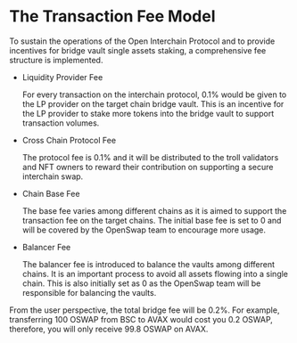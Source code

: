 # The Transaction Fee Model

To sustain the operations of the Open Interchain Protocol and to provide incentives for bridge vault single assets staking, a comprehensive fee structure is implemented. 

* Liquidity Provider Fee

    For every transaction on the interchain protocol, 0.1% would be given to the LP provider on the target chain bridge vault. This is an incentive for the LP provider to stake more tokens into the bridge vault to support transaction volumes.

* Cross Chain Protocol Fee

    The protocol fee is 0.1% and it will be distributed to the troll validators and NFT owners to reward their contribution on supporting a secure interchain swap.

* Chain Base Fee

    The base fee varies among different chains as it is aimed to support the transaction fee on the target chains. The initial base fee is set to 0 and will be covered by the OpenSwap team to encourage more usage.
    
* Balancer Fee

    The balancer fee is introduced to balance the vaults among different chains. It is an important process to avoid all assets flowing into a single chain. This is also initially set as 0 as the OpenSwap team will be responsible for balancing the vaults.

From the user perspective, the total bridge fee will be 0.2%. For example, transferring 100 OSWAP from BSC to AVAX would cost you 0.2 OSWAP, therefore, you will only receive 99.8 OSWAP on AVAX.
